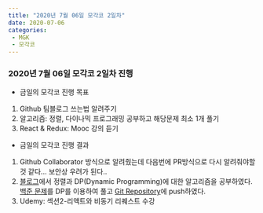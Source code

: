 ```yaml
---
title: "2020년 7월 06일 모각코 2일차"
date: 2020-07-06
categories: 
 - MGK
 - 모각코
--- 
```


### 2020년 7월 06일 모각코 2일차 진행  
+ 금일의 모각코 진행 목표  
 1. Github 팀블로그 쓰는법 알려주기  
 2. 알고리즘: 정렬, 다이나믹 프로그래밍 공부하고 해당문제 최소 1개 풀기  
 3. React & Redux: Mooc 강의 듣기  

   
+ 금일의 모각코 진행 결과  
 1. Github Collaborator 방식으로 알려줬는데 다음번에 PR방식으로 다시 알려줘야할것 같다... 보안상 우려가 된다..  
 2. [블로그](https://blog.encrypted.gg/737?category=773649)에서 정렬과 DP(Dynamic Programming)에 대한 알고리즘을 공부하였다. [백준 문제](https://www.acmicpc.net/problem/2579)를 DP를 이용하여 풀고 [Git Repository](https://github.com/SuyeonChoi/Algorithms)에 push하였다.  
 3. Udemy: 섹션2-리액트와 비동기 리퀘스트 수강   
